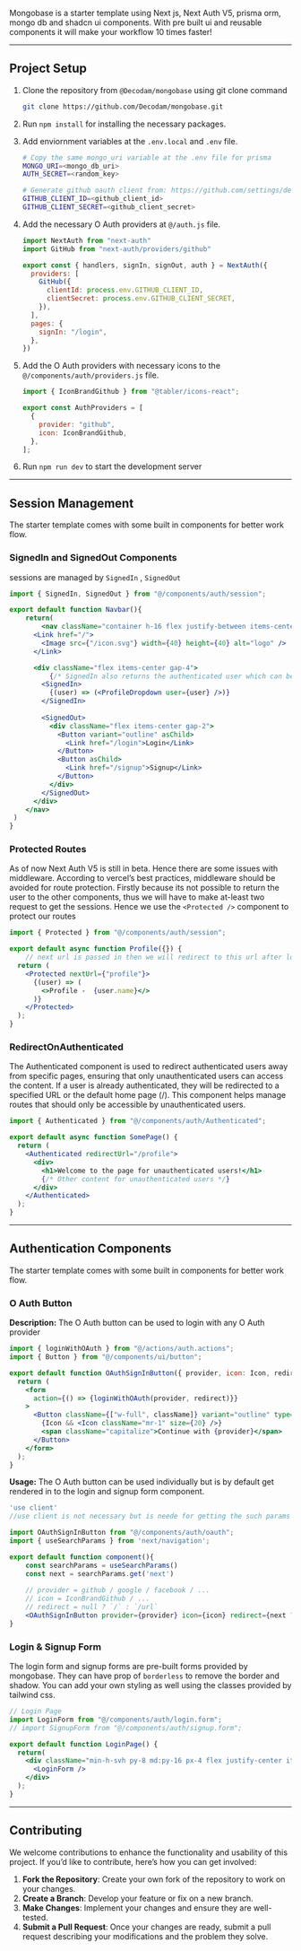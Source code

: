 Mongobase is a starter template using Next js, Next Auth V5, prisma orm, mongo db and shadcn ui components. With pre built ui and reusable components it will make your workflow 10 times faster!

---

## Project Setup

1. Clone the repository from `@Decodam/mongobase`  using git clone command
    
    ```bash
    git clone https://github.com/Decodam/mongobase.git
    ```
    
2. Run `npm install` for installing the necessary packages.
3. Add enviornment variables at the `.env.local` and `.env` file.
    
    ```bash
    # Copy the same mongo_uri variable at the .env file for prisma
    MONGO_URI=<mongo_db_uri>
    AUTH_SECRET=<random_key>
    
    # Generate github oauth client from: https://github.com/settings/developers
    GITHUB_CLIENT_ID=<github_client_id>
    GITHUB_CLIENT_SECRET=<github_client_secret>
    ```
    
4. Add the necessary O Auth providers at `@/auth.js` file.
    
    ```js
    import NextAuth from "next-auth"
    import GitHub from "next-auth/providers/github"
    
    export const { handlers, signIn, signOut, auth } = NextAuth({
      providers: [
        GitHub({
          clientId: process.env.GITHUB_CLIENT_ID,
          clientSecret: process.env.GITHUB_CLIENT_SECRET,
        }),
      ],
      pages: {
        signIn: "/login",
      },
    })
    ```
    
5. Add the O Auth providers with necessary icons to the `@/components/auth/providers.js` file.
    
    ```js
    import { IconBrandGithub } from "@tabler/icons-react";
    
    export const AuthProviders = [
      {
        provider: "github",
        icon: IconBrandGithub,
      },
    ];
    ```
    
6. Run `npm run dev` to start the development server

---


## Session Management

The starter template comes with some built in components for better work flow.

### SignedIn and SignedOut Components

sessions are managed by `SignedIn` , `SignedOut`

```jsx
import { SignedIn, SignedOut } from "@/components/auth/session";

export default function Navbar(){
	return(
		<nav className="container h-16 flex justify-between items-center">
      <Link href="/">
        <Image src={"/icon.svg"} width={40} height={40} alt="logo" />
      </Link>

      <div className="flex items-center gap-4">
	      {/* SignedIn also returns the authenticated user which can be used like this */}
        <SignedIn>
          {(user) => (<ProfileDropdown user={user} />)}
        </SignedIn>
        
        <SignedOut>
          <div className="flex items-center gap-2">
            <Button variant="outline" asChild>
              <Link href="/login">Login</Link>
            </Button>
            <Button asChild>
              <Link href="/signup">Signup</Link>
            </Button>
          </div>
        </SignedOut>
      </div>
    </nav>
 )
}
```

### Protected Routes

As of now Next Auth V5 is still in beta. Hence there are some issues with middleware. According to vercel’s best practices, middleware should be avoided for route protection. Firstly because its not possible to return the user to the other components, thus we will have to make at-least two request to get the sessions. Hence we use the `<Protected />` component to protect our routes 

```jsx
import { Protected } from "@/components/auth/session";

export default async function Profile({}) {
	// next url is passed in then we will redirect to this url after login
  return (
    <Protected nextUrl={"profile"}> 
      {(user) => (
        <>Profile -  {user.name}</>
      )}
    </Protected>
  );
}
```

### RedirectOnAuthenticated
The Authenticated component is used to redirect authenticated users away from specific pages, ensuring that only unauthenticated users can access the content. If a user is already authenticated, they will be redirected to a specified URL or the default home page (/). This component helps manage routes that should only be accessible by unauthenticated users.

```jsx
import { Authenticated } from "@/components/auth/Authenticated";

export default async function SomePage() {
  return (
    <Authenticated redirectUrl="/profile">
      <div>
        <h1>Welcome to the page for unauthenticated users!</h1>
        {/* Other content for unauthenticated users */}
      </div>
    </Authenticated>
  );
}
```

---



## Authentication Components

The starter template comes with some built in components for better work flow.

### O Auth Button

**Description:** The O Auth button can be used to login with any O Auth provider

```jsx
import { loginWithOAuth } from "@/actions/auth.actions";
import { Button } from "@/components/ui/button";

export default function OAuthSignInButton({ provider, icon: Icon, redirect, className }) {
  return (
    <form
      action={() => {loginWithOAuth(provider, redirect)}}
    >
      <Button className={["w-full", className]} variant="outline" type="submit">
        {Icon && <Icon className="mr-1" size={20} />}
        <span className="capitalize">Continue with {provider}</span>
      </Button>
    </form>
  );
}
```

**Usage:** The O Auth button can be used individually but is by default get rendered in to the login and signup form component.

```jsx
'use client' 
//use client is not necessary but is neede for getting the such params in this case

import OAuthSignInButton from "@/components/auth/oauth";
import { useSearchParams } from 'next/navigation';

export default function component(){
	const searchParams = useSearchParams()
	const next = searchParams.get('next')
	
	// provider = github / google / facebook / ...
	// icon = IconBrandGithub / ...
	// redirect = null ? `/` : `/url`
	<OAuthSignInButton provider={provider} icon={icon} redirect={next ? `/${next}` : null}/>
}
```

### Login & Signup Form

The login form and signup forms are pre-built forms provided by mongobase. They can have prop of `borderless` to remove the border and shadow. You can add your own styling as well using the classes provided by tailwind css.

```jsx
// Login Page
import LoginForm from "@/components/auth/login.form";
// import SignupForm from "@/components/auth/signup.form";

export default function LoginPage() {
  return(
    <div className="min-h-svh py-8 md:py-16 px-4 flex justify-center items-center">
      <LoginForm />
    </div>
  );
}
```

---

## Contributing

We welcome contributions to enhance the functionality and usability of this project. If you’d like to contribute, here’s how you can get involved:

1. **Fork the Repository**: Create your own fork of the repository to work on your changes.
2. **Create a Branch**: Develop your feature or fix on a new branch.
3. **Make Changes**: Implement your changes and ensure they are well-tested.
4. **Submit a Pull Request**: Once your changes are ready, submit a pull request describing your modifications and the problem they solve.
